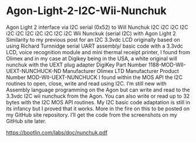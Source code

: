 # Agon-Light-2-I2C-Wii-Nunchuk
Agon Light 2 interface via I2C serial (0x52) to Will Nunchuk
I2C i2C i2C I2C i2C i2C I2C i2C i2C I2C i2C 
Wii Nunckuk (serial I2C) with Agon Light 2
Similarity to my previous post for an I2C 3.3vdc LCD originally based on using Richard Turnnidge serial UART assembly/ basic code with a 3.3vdc LCD, voice recognition module and mini thermal receipt printer, I found from Olimex and in my case at Digikey being in the USA, a white original will nunchuk with the UEXT plug adapter 
DigiKey Part Number
1188-MOD-WII-UEXT-NUNCHUCK-ND
Manufacturer
Olimex LTD
Manufacturer Product Number
MOD-WII-UEXT-NUNCHUCK
I found within the MOS API the I2C routines to open, close, write and read using I2C. I’m still new with Assembly language programming on the Agon but can write and read to the 3.3vdc I2C wii nunchuck from the Agon. You can also write or read up to 32 bytes with the I2C MOS API routines. 
My I2C basic code adaptation is still in its infancy but I proved that it works. More in the fire on this to be posted on my GitHub site repository.
I’ll get the code from the screenshots on my GitHub site later.

https://bootlin.com/labs/doc/nunchuk.pdf
